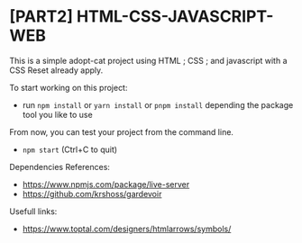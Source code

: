 # [PART2] HTML-CSS-JAVASCRIPT-WEB
This is a simple adopt-cat project using HTML ; CSS ; and javascript with a CSS Reset already apply.

To start working on this project:
- run `npm install` or `yarn install` or `pnpm install` depending the package tool you like to use

From now, you can test your project from the command line.
- `npm start` (Ctrl+C to quit)

Dependencies References:
- https://www.npmjs.com/package/live-server
- https://github.com/krshoss/gardevoir

Usefull links:
- https://www.toptal.com/designers/htmlarrows/symbols/